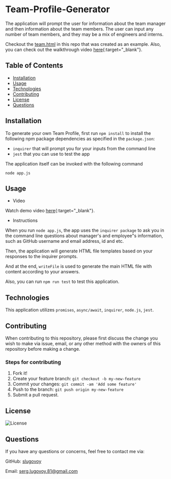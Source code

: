 # Team-Profile-Generator

The application will prompt the user for information about the team manager and then information about the team members. The user can input any number of team members, and they may be a mix of engineers and interns.

Checkout the [team.html](./output/team.html) in this repo that was created as an example. Also, you can check out the walkthrough video [here](https://youtu.be/3PE5C_9By3s){:target="_blank"}.

## Table of Contents
* [Installation](#installation)
* [Usage](#usage)
* [Technologies](#technologies)
* [Contributing](#contributing)
* [License](#license)
* [Questions](#questions)


## Installation

To generate your own Team Profile, first run `npm install` to install the following npm package dependencies as specified in the `package.json`:

* `inquirer` that will prompt you for your inputs from the command line
* `jest` that you can use to test the app

The application itself can be invoked with the following command

```
node app.js
```
## Usage

* Video

Watch demo video [here](https://youtu.be/3PE5C_9By3s){:target="_blank"}.

* Instructions

When you run `node app.js`, the app uses the `inquirer package` to ask you in the command line questions about manager's and employee"s information, such as GitHub username and email address, id and etc.

Then, the application will generate HTML file templates based on your responses to the inquirer prompts.

And at the end, `writeFile` is used to generate the main HTML file with content according to your answers.

Also, you can run `npm run test` to test this application.

## Technologies

This application utilizes `promises`, `async/await`, `inquirer`, `node.js`, `jest`.


## Contributing

When contributing to this repository, please first discuss the change you wish to make via issue, email, or any other method with the owners of this repository before making a change.

### Steps for contributing
1. Fork it!
2. Create your feature branch: `git checkout -b my-new-feature`
3. Commit your changes: `git commit -am 'Add some feature'`
4. Push to the branch: `git push origin my-new-feature`
5. Submit a pull request.


## License


![License](https://img.shields.io/badge/License-MIT-blue)


## Questions

If you have any questions or concerns, feel free to contact me via:

GitHub: [slugovoy](https://github.com/slugovoy)

Email: serg.lugovoy.81@gmail.com